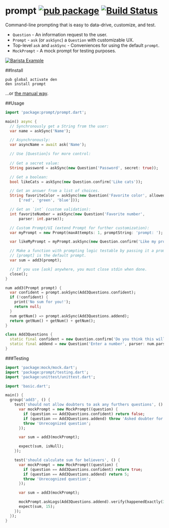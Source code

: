 prompt [![pub package](http://img.shields.io/pub/v/prompt.svg)](https://pub.dartlang.org/packages/prompt) [![Build Status](https://drone.io/github.com/seaneagan/prompt/status.png)](https://drone.io/github.com/seaneagan/prompt/latest)
======

Command-line prompting that is easy to data-drive, customize, and test.

* `Question` - An information request to the user.
* `Prompt` - `ask` (or `askSync`) a `Question` with customizable UX.
* Top-level `ask` and `askSync` - Conveniences for using the default `prompt`.
* `MockPrompt` - A mock prompt for testing purposes.

[![Barista Example](/../gh-pages/assets/barista_prompt_example.gif?raw=true)](https://github.com/seaneagan/prompt/tree/master/example/barista)

##Install

```shell
pub global activate den
den install prompt
```
...or [the manual way](https://pub.dartlang.org/packages/prompt#installing).

##Usage

```dart
import 'package:prompt/prompt.dart';

main() async {
  // Synchronously get a String from the user:
  var name = askSync('Name');

  // Asynchronously:
  var asyncName = await ask('Name');

  // Use [Question]s for more control:
  
  // Get a secret value:
  String password = askSync(new Question('Password', secret: true));

  // Get a boolean:
  bool likeCats = askSync(new Question.confirm('Like cats'));

  // Get an answer from a list of choices.
  String favoriteColor = askSync(new Question('Favorite color', allowed:
      ['red', 'green', 'blue']));

  // Get an `int` (custom validation):
  int favoriteNumber = askSync(new Question('Favorite number',
      parser: int.parse));

  // Custom Prompt/UI (extend Prompt for further customization):
  var myPrompt = new Prompt(maxAttempts: 1, promptString: 'prompt: ');

  var likeMyPrompt = myPrompt.askSync(new Question.confirm('Like my prompt'));

  // Make a function with prompting logic testable by passing it a prompt.
  // [prompt] is the default prompt.
  var sum = add3(prompt);

  // If you use [ask] anywhere, you must close stdin when done.
  close();
}

num add3(Prompt prompt) {
  var confident = prompt.askSync(Add3Questions.confident);
  if (!confident) {
    print('No sum for you!');
    return null;
  }
  num getNum() => prompt.askSync(Add3Questions.addend);
  return getNum() + getNum() + getNum();
}

class Add3Questions {
  static final confident = new Question.confirm('Do you think this will work');
  static final addend = new Question('Enter a number', parser: num.parse);
}
```

###Testing

```dart
import 'package:mock/mock.dart';
import 'package:prompt/testing.dart';
import 'package:unittest/unittest.dart';

import 'basic.dart';

main() {
  group('add3', () {
    test('should not allow doubters to ask any furthers questions', () {
      var mockPrompt = new MockPrompt((question) {
        if (question == Add3Questions.confident) return false;
        if (question == Add3Questions.addend) throw 'Asked doubter for addends';
        throw 'Unrecognized question';
      });

      var sum = add3(mockPrompt);

      expect(sum, isNull);
    });

    test('should calculate sum for believers', () {
      var mockPrompt = new MockPrompt((question) {
        if (question == Add3Questions.confident) return true;
        if (question == Add3Questions.addend) return 5;
        throw 'Unrecognized question';
      });

      var sum = add3(mockPrompt);

      mockPrompt.askLogs(Add3Questions.addend).verify(happenedExactly(3));
      expect(sum, 15);
    });
  });
}
```
